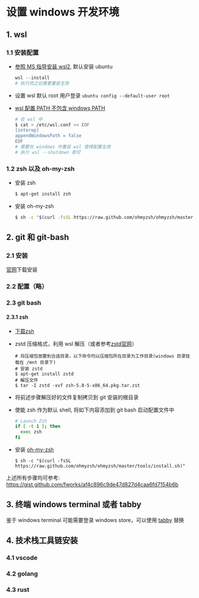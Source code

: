 # 设置 windows 开发环境

## 1. wsl

### 1.1 安装配置

* [参照 MS 指导安装 wsl2](https://docs.microsoft.com/en-us/windows/wsl/install), 默认安装 ubuntu
  ``` powershell
  wsl --install
  # 执行完之后需要重启生效
  ```

* 设置 wsl 默认 root 用户登录 `ubuntu config --default-user root`
* [wsl 配置 PATH 不包含 windows PATH](https://devblogs.microsoft.com/commandline/automatically-configuring-wsl/#section-interop)
  ``` sh
  # 在 wsl 中
  $ cat > /etc/wsl.conf << EOF
  [interop]
  appendWindowsPath = false
  EOF
  # 需要在 windows 中重启 wsl 使得配置生效
  # 执行 wsl --shutdown 即可
  ```

### 1.2 zsh 以及 oh-my-zsh

* 安装 zsh
  ``` sh
  $ apt-get install zsh
  ```
* 安装 oh-my-zsh
  ``` sh
  $ sh -c "$(curl -fsSL https://raw.github.com/ohmyzsh/ohmyzsh/master/tools/install.sh)"
  ```

## 2. git 和 git-bash

### 2.1 安装

[官网](https://git-scm.com/)下载安装

### 2.2 配置（略）

### 2.3 git bash

#### 2.3.1 zsh
  
* [下载zsh](https://packages.msys2.org/package/zsh?repo=msys&variant=x86_64)
* zstd 压缩格式，利用 wsl 解压（或者参考[zstd官网](http://facebook.github.io/zstd/)）
  ```shell
  # 将压缩包放置到合适目录，以下命令均以压缩包所在目录为工作目录(windows 目录挂载在 /mnt 目录下)
  # 安装 zstd
  $ apt-get install zstd
  # 解压文件
  $ tar -I zstd -xvf zsh-5.8-5-x86_64.pkg.tar.zst
  ```
* 将前述步骤解压好的文件复制拷贝到 git 安装的根目录
* 使能 zsh 作为默认 shell, 将如下内容添加到 git bash 启动配置文件中

  ``` bash
  # Launch Zsh
  if [ -t 1 ]; then
    exec zsh
  fi
  ```
* 安装 [oh-my-zsh](https://ohmyz.sh/)
  ``` shell
  $ sh -c "$(curl -fsSL https://raw.github.com/ohmyzsh/ohmyzsh/master/tools/install.sh)"
  ```

上述所有步骤均可参考: https://gist.github.com/fworks/af4c896c9de47d827d4caa6fd7154b6b

## 3. 终端 windows terminal 或者 tabby

鉴于 windows terminal 可能需要登录 windows store，可以使用 [tabby](https://tabby.sh/) 替换

## 4. 技术栈工具链安装

### 4.1 vscode

### 4.2 golang

### 4.3 rust
